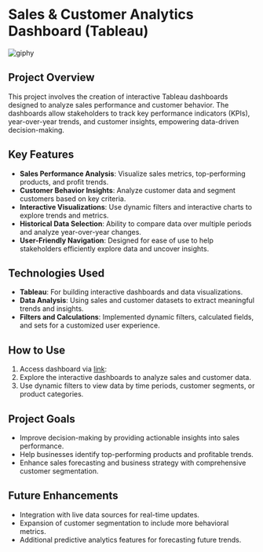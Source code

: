 # Sales & Customer Analytics Dashboard (Tableau)

![giphy](https://github.com/user-attachments/assets/a9629bd4-8be8-4103-b7c5-ebaef5f51aeb)

## Project Overview
This project involves the creation of interactive Tableau dashboards designed to analyze sales performance and customer behavior. The dashboards allow stakeholders to track key performance indicators (KPIs), year-over-year trends, and customer insights, empowering data-driven decision-making.

## Key Features
- **Sales Performance Analysis**: Visualize sales metrics, top-performing products, and profit trends.
- **Customer Behavior Insights**: Analyze customer data and segment customers based on key criteria.
- **Interactive Visualizations**: Use dynamic filters and interactive charts to explore trends and metrics.
- **Historical Data Selection**: Ability to compare data over multiple periods and analyze year-over-year changes.
- **User-Friendly Navigation**: Designed for ease of use to help stakeholders efficiently explore data and uncover insights.

## Technologies Used
- **Tableau**: For building interactive dashboards and data visualizations.
- **Data Analysis**: Using sales and customer datasets to extract meaningful trends and insights.
- **Filters and Calculations**: Implemented dynamic filters, calculated fields, and sets for a customized user experience.

## How to Use
1. Access dashboard via [link](https://public.tableau.com/app/profile/nima.shafikhani/viz/SalesCustomerAnalyticsDashboardView/CustomerDashboard): 
2. Explore the interactive dashboards to analyze sales and customer data.
3. Use dynamic filters to view data by time periods, customer segments, or product categories.

## Project Goals
- Improve decision-making by providing actionable insights into sales performance.
- Help businesses identify top-performing products and profitable trends.
- Enhance sales forecasting and business strategy with comprehensive customer segmentation.

## Future Enhancements
- Integration with live data sources for real-time updates.
- Expansion of customer segmentation to include more behavioral metrics.
- Additional predictive analytics features for forecasting future trends.
